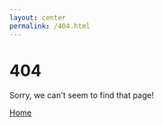 ```yaml
---
layout: center
permalink: /404.html
---
```


# 404

Sorry, we can't seem to find that page!

<div class="mt3">
  <a href="{{ site.baseurl }}/" class="button button-blue button-big">Home</a>
</div>

